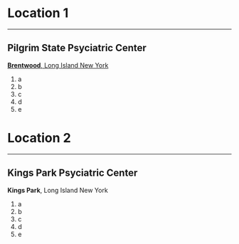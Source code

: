 # Location 1
---
## Pilgrim State Psyciatric Center
[**Brentwood**, Long Island New York](https://omh.ny.gov/omhweb/facilities/pgpc/)
1. a
2. b
3. c
4. d
5. e


   
# Location 2
---
## Kings Park Psyciatric Center
**Kings Park**, Long Island New York
1. a
2. b
3. c
4. d
5. e


   
